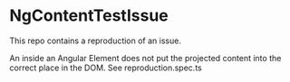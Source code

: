 # NgContentTestIssue

This repo contains a reproduction of an <ng-content> issue.

An <ng-content> inside an Angular Element does not put the projected content into the correct place in the DOM. See reproduction.spec.ts

